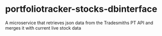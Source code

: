 # portfoliotracker-stocks-dbinterface
A microservice that retrieves json data from the Tradesmiths PT API and merges it with current live stock data
